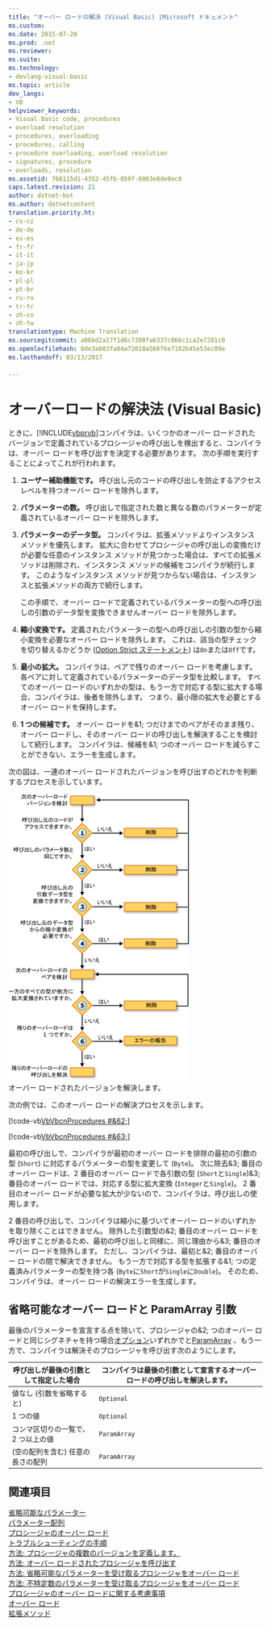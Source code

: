 ```yaml
---
title: "オーバー ロードの解決 (Visual Basic) |Microsoft ドキュメント"
ms.custom: 
ms.date: 2015-07-20
ms.prod: .net
ms.reviewer: 
ms.suite: 
ms.technology:
- devlang-visual-basic
ms.topic: article
dev_langs:
- VB
helpviewer_keywords:
- Visual Basic code, procedures
- overload resolution
- procedures, overloading
- procedures, calling
- procedure overloading, overload resolution
- signatures, procedure
- overloads, resolution
ms.assetid: 766115d1-4352-45fb-859f-6063e0de0ec0
caps.latest.revision: 21
author: dotnet-bot
ms.author: dotnetcontent
translation.priority.ht:
- cs-cz
- de-de
- es-es
- fr-fr
- it-it
- ja-jp
- ko-kr
- pl-pl
- pt-br
- ru-ru
- tr-tr
- zh-cn
- zh-tw
translationtype: Machine Translation
ms.sourcegitcommit: a06bd2a17f1d6c7308fa6337c866c1ca2e7281c0
ms.openlocfilehash: 0de3a603fa84a72018a566f6e7182b45e53ec89e
ms.lasthandoff: 03/13/2017

---
```

# <a name="overload-resolution-visual-basic"></a>オーバーロードの解決法 (Visual Basic)
ときに、[!INCLUDE[vbprvb](../../../../csharp/programming-guide/concepts/linq/includes/vbprvb_md.md)]コンパイラは、いくつかのオーバー ロードされたバージョンで定義されているプロシージャの呼び出しを検出すると、コンパイラは、オーバー ロードを呼び出すを決定する必要があります。 次の手順を実行することによってこれが行われます。  
  
1.  **ユーザー補助機能です。** 呼び出し元のコードの呼び出しを防止するアクセス レベルを持つオーバー ロードを除外します。  
  
2.  **パラメーターの数。** 呼び出しで指定された数と異なる数のパラメーターが定義されているオーバー ロードを除外します。  
  
3.  **パラメーターのデータ型。** コンパイラは、拡張メソッドよりインスタンス メソッドを優先します。 拡大に合わせてプロシージャの呼び出しの変換だけが必要な任意のインスタンス メソッドが見つかった場合は、すべての拡張メソッドは削除され、インスタンス メソッドの候補をコンパイラが続行します。 このようなインスタンス メソッドが見つからない場合は、インスタンスと拡張メソッドの両方で続行します。  
  
     この手順で、オーバー ロードで定義されているパラメーターの型への呼び出しの引数のデータ型を変換できませんオーバー ロードを除外します。  
  
4.  **縮小変換です。** 定義されたパラメーターの型への呼び出しの引数の型から縮小変換を必要なオーバー ロードを除外します。 これは、該当の型チェックを切り替えるかどうか ([Option Strict ステートメント](../../../../visual-basic/language-reference/statements/option-strict-statement.md)) は`On`または`Off`です。  
  
5.  **最小の拡大。** コンパイラは、ペアで残りのオーバー ロードを考慮します。 各ペアに対して定義されているパラメーターのデータ型を比較します。 すべてのオーバー ロードのいずれかの型は、もう一方で対応する型に拡大する場合、コンパイラは、後者を除外します。 つまり、最小限の拡大を必要とするオーバー ロードを保持します。  
  
6.  **1 つの候補です。** オーバー ロードを&1; つだけまでのペアがそのまま残り、オーバー ロードし、そのオーバー ロードの呼び出しを解決することを検討して続行します。 コンパイラは、候補を&1; つのオーバー ロードを減らすことができない、エラーを生成します。  
  
 次の図は、一連のオーバー ロードされたバージョンを呼び出すのどれかを判断するプロセスを示しています。  
  
 ![オーバー ロードの解決プロセスのフロー図](./media/overloadres.gif "OverloadRes")  
オーバー ロードされたバージョンを解決します。  
  
 次の例では、このオーバー ロードの解決プロセスを示します。  
  
 [!code-vb[VbVbcnProcedures #&62;](./codesnippet/VisualBasic/overload-resolution_1.vb)]  
  
 [!code-vb[VbVbcnProcedures #&63;](./codesnippet/VisualBasic/overload-resolution_2.vb)]  
  
 最初の呼び出しで、コンパイラが最初のオーバー ロードを排除の最初の引数の型 (`Short`) に対応するパラメーターの型を変更して (`Byte`)。 次に除去&3; 番目のオーバー ロードは、2 番目のオーバー ロードで各引数の型 (`Short`と`Single`)&3; 番目のオーバー ロードでは、対応する型に拡大変換 (`Integer`と`Single`)。 2 番目のオーバー ロードが必要な拡大が少ないので、コンパイラは、呼び出しの使用します。  
  
 2 番目の呼び出しで、コンパイラは縮小に基づいてオーバー ロードのいずれかを取り除くことはできません。 除外した引数型の&2; 番目のオーバー ロードを呼び出すことがあるため、最初の呼び出しと同様に、同じ理由から&3; 番目のオーバー ロードを除外します。 ただし、コンパイラは、最初と&2; 番目のオーバー ロードの間で解決できません。 もう一方で対応する型を拡張する&1; つの定義済みパラメーターの型を持つ各 (`Byte`に`Short`が`Single`に`Double`)。 そのため、コンパイラは、オーバー ロードの解決エラーを生成します。  
  
## <a name="overloaded-optional-and-paramarray-arguments"></a>省略可能なオーバー ロードと ParamArray 引数  
 最後のパラメーターを宣言する点を除いて、プロシージャの&2; つのオーバー ロードと同じシグネチャを持つ場合[オプション](../../../../visual-basic/language-reference/modifiers/optional.md)いずれかでと[ParamArray](../../../../visual-basic/language-reference/modifiers/paramarray.md) 、もう一方で、コンパイラは解決そのプロシージャを呼び出す次のようにします。  
  
|呼び出しが最後の引数として指定した場合|コンパイラは最後の引数として宣言するオーバー ロードの呼び出しを解決します。|  
|---|---|  
|値なし (引数を省略すると)|`Optional`|  
|1 つの値|`Optional`|  
|コンマ区切りの一覧で、2 つ以上の値|`ParamArray`|  
|(空の配列を含む) 任意の長さの配列|`ParamArray`|  
  
## <a name="see-also"></a>関連項目  
 [省略可能なパラメーター](./optional-parameters.md)   
 [パラメーター配列](./parameter-arrays.md)   
 [プロシージャのオーバー ロード](./procedure-overloading.md)   
 [トラブルシューティングの手順](./troubleshooting-procedures.md)   
 [方法: プロシージャの複数のバージョンを定義します。](./how-to-define-multiple-versions-of-a-procedure.md)   
 [方法: オーバー ロードされたプロシージャを呼び出す](./how-to-call-an-overloaded-procedure.md)   
 [方法: 省略可能なパラメーターを受け取るプロシージャをオーバー ロード](./how-to-overload-a-procedure-that-takes-optional-parameters.md)   
 [方法: 不特定数のパラメーターを受け取るプロシージャをオーバー ロード](./how-to-overload-a-procedure-that-takes-an-indefinite-number-of-parameters.md)   
 [プロシージャのオーバー ロードに関する考慮事項](./considerations-in-overloading-procedures.md)   
 [オーバー ロード](../../../../visual-basic/language-reference/modifiers/overloads.md)   
 [拡張メソッド](./extension-methods.md)
